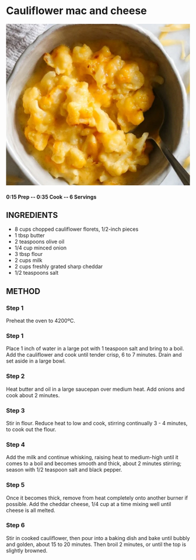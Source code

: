 # Cauliflower mac and cheese
![](https://raw.githubusercontent.com/fuzzwah/recipes/master/pics/Cauliflower_mac_and_cheese.jpg)
#### 0:15 Prep -- 0:35 Cook -- 6 Servings
## INGREDIENTS
* 8 cups chopped cauliflower florets, 1/2-inch pieces
* 1 tbsp butter
* 2 teaspoons olive oil
* 1/4 cup minced onion
* 3 tbsp flour
* 2 cups milk
* 2 cups freshly grated sharp cheddar
* 1/2 teaspoons salt
## METHOD
### Step 1
Preheat the oven to 4200ºC.
### Step 1
Place 1 inch of water in a large pot with 1 teaspoon salt and bring to a boil. Add the cauliflower and cook until tender crisp, 6 to 7 minutes. Drain and set aside in a large bowl.
### Step 2
Heat butter and oil in a large saucepan over medium heat. Add onions and cook about 2 minutes.
### Step 3
Stir in flour. Reduce heat to low and cook, stirring continually 3 - 4 minutes, to cook out the flour.
### Step 4
Add the milk and continue whisking, raising heat to medium-high until it comes to a boil and becomes smooth and thick, about 2 minutes stirring; season with 1/2 teaspoon salt and black pepper.
### Step 5
Once it becomes thick, remove from heat completely onto another burner if possible. Add the cheddar cheese, 1/4 cup at a time mixing well until cheese is all melted.
### Step 6
Stir in cooked cauliflower, then pour into a baking dish and bake until bubbly and golden, about 15 to 20 minutes. Then broil 2 minutes, or until the top is slightly browned.